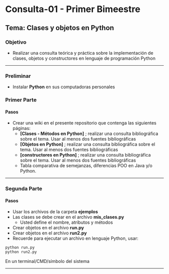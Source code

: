 # Consulta-01 - Primer Bimeestre

## Tema: Clases y objetos en Python

### Objetivo

* Realizar una consulta teórica y práctica sobre la implementación de clases, objetos y constructores en lenguaje de programación Python

<hr>

### Preliminar
* Instalar **Python** en sus computadoras personales
### Primer Parte
#### Pasos
* Crear una wiki en el presente repositorio que contenga las siguientes páginas:
  * **[Clases - Métodos en Python]** ; realizar una consulta bibliográfica sobre el tema. Usar al menos dos fuentes bibliográficas
  * **[Objetos en Python]** ; realizar una consulta bibliográfica sobre el tema. Usar al menos dos fuentes bibliográficas
  * **[constructores en Python]** ; realizar una consulta bibliográfica sobre el tema. Usar al menos dos fuentes bibliográficas
  * Tabla comparativa de semejanzas, diferencias POO en Java y/o Python.

<hr>

### Segunda Parte
#### Pasos
* Usar los archivos de la carpeta **ejemplos**
* Las clases se debe crear en el archivo **mis_clases.py**
  * Usted define el nombre, atributos y métodos
* Crear objetos en el archivo **run.py**
* Crear objetos en el archivo **run2.py**
* Recuerde para ejecutar un archivo en lenguaje Python, usar:
```
python run.py
python run2.py
```
En un terminal/CMD/símbolo del sistema
<hr>
